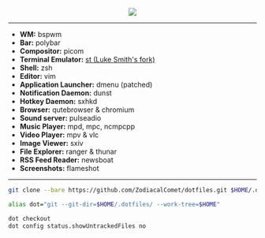 <p align="center">
    <img src="https://i.imgur.com/pxd4KiX.png">
</p>

---

- **WM:** bspwm
- **Bar:** polybar
- **Compositor:** picom
- **Terminal Emulator:** [st (Luke Smith's fork)](https://github.com/LukeSmithxyz/st)
- **Shell:** zsh
- **Editor:** vim
- **Application Launcher:** dmenu (patched)
- **Notification Daemon:** dunst
- **Hotkey Daemon:** sxhkd
- **Browser:** qutebrowser & chromium
- **Sound server:** pulseadio
- **Music Player:** mpd, mpc, ncmpcpp
- **Video Player:** mpv & vlc
- **Image Viewer:** sxiv
- **File Explorer:** ranger & thunar
- **RSS Feed Reader:** newsboat
- **Screenshots:** flameshot

---

```bash
git clone --bare https://github.com/ZodiacalComet/dotfiles.git $HOME/.dotfiles

alias dot="git --git-dir=$HOME/.dotfiles/ --work-tree=$HOME"

dot checkout
dot config status.showUntrackedFiles no
```

